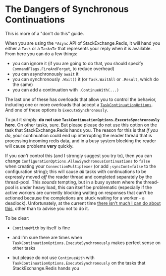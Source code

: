 ﻿The Dangers of Synchronous Continuations
===

This is more of a "don't do this" guide.

When you are using the `*Async` API of StackExchange.Redis, it will hand you either a `Task` or a `Task<T>` that represents your reply when it is available. From here you can do a few things:

- you can ignore it (if you are going to do that, you should specify `CommandFlags.FireAndForget`, to reduce overhead)
- you can asynchronously `await` it
- you can synchronously `.Wait()` it (or `Task.WaitAll` or `.Result`, which do the same)
- you can add a continuation with `.ContinueWith(...)`

The last one of these has overloads that allow you to control the behavior, including one or more overloads that accept a [`TaskContinuationOptions`][1]. And one of these options is `ExecuteSynchronously`.

To put it simply: **do not use `TaskContinuationOptions.ExecuteSynchronously` here**. On other tasks, sure. But please please do not use this option on the task that StackExchange.Redis hands you. The reason
for this is that *if you do*, your continuation could end up interrupting the reader thread that is processing incoming redis data, and in a busy system blocking the reader will cause problems **very** quickly.

If you *can't* control this (and I strongly suggest you try to), then you can change `ConfigurationOptions.AllowSynchronousContinuations` to `false` when creating your `ConnectionMultiplexer` (or add `;syncCont=false` to the configuration string);
this will cause *all* tasks with continuations to be expressly moved *off* the reader thread and completed separately by the thread-pool. This *sounds* tempting, but in a busy system where the thread-pool is under heavy load, this can itself be problematic
(especially if the active workers are currently blocking waiting on responses that can't be actioned because the completions are stuck waiting for a worker - a deadlock). Unfortunately, at the current time
[there isn't much I can do about this](http://stackoverflow.com/q/22579206/23354), other than to advise you not to do it.

To be clear:

- `ContinueWith` by itself is fine
- and I'm sure there are times when `TaskContinuationOptions.ExecuteSynchronously` makes perfect sense on other tasks
- but please do not use `ContinueWith` with `TaskContinuationOptions.ExecuteSynchronously` on the tasks that StackExchange.Redis hands you

  [1]: http://msdn.microsoft.com/en-us/library/system.threading.tasks.taskcontinuationoptions(v=vs.110).aspx